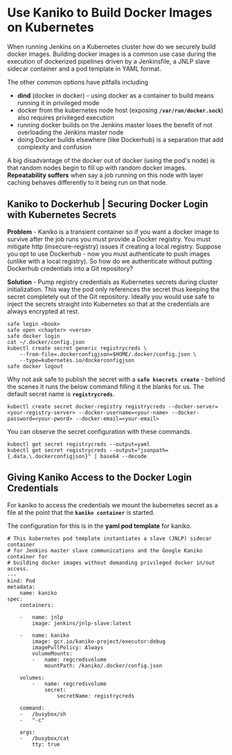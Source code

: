
# Use Kaniko to Build Docker Images on Kubernetes

When running Jenkins on a Kubernetes cluster how do we securely build docker images. Building docker images is a common use case during the execution of dockerized pipelines driven by a Jenkinsfile, a JNLP slave sidecar container and a pod template in YAML format.

The other common options have pitfalls including

- **dind** (docker in docker) - using docker as a container to build means running it in privileged mode
- docker from the kubernetes node host (exposing **`/var/run/docker.sock`**) also requires privileged execution
- running docker builds on the Jenkins master loses the benefit of not overloading the Jenkins master node
- doing Docker builds elsewhere (like Dockerhub) is a separation that add complexity and confusion

A big disadvantage of the docker out of docker (using the pod's node) is that random nodes begin to fill up with random docker images. **Repeatability suffers** when say a job running on this node with layer caching behaves differently to it being run on that node.

## Kaniko to Dockerhub | Securing Docker Login with Kubernetes Secrets

**Problem** - Kaniko is a transient container so if you want a docker image to survive after the job runs you must provide a Docker registry. You must mitigate http (insecure-registry) issues if creating a local registry. Suppose you opt to use Dockerhub - now you must authenticate to push images (unlike with a local registry). So how do we authenticate without putting Dockerhub credentials into a Git repository?

**Solution** - Pump registry credentials as Kubernetes secrets during cluster initialization. This way the pod only references the secret thus keeping the secret completely out of the Git repository. Ideally you would use safe to inject the secrets straight into Kubernetes so that at the credentials are always encrypted at rest.

```
safe login <book>
safe open <chapter> <verse>
safe docker login
cat ~/.docker/config.json
kubectl create secret generic registrycreds \
    --from-file=.dockerconfigjson=$HOME/.docker/config.json \
    --type=kubernetes.io/dockerconfigjson
safe docker logout
```

Why not ask safe to publish the secret with a **`safe ksecrets create`** - behind the scenes it runs the below command filling it the blanks for us. The default secret name is **`registrycreds`**.

```
kubectl create secret docker-registry registrycreds --docker-server=<your-registry-server> --docker-username=<your-name> --docker-password=<your-pword> --docker-email=<your-email>
```

You can observe the secret configuration with these commands.

```
kubectl get secret registrycreds --output=yaml
kubectl get secret registrycreds --output="jsonpath={.data.\.dockerconfigjson}" | base64 --decode
```

## Giving Kaniko Access to the Docker Login Credentials

For kaniko to access the credentials we mount the kubernetes secret as a file at the point that the **`kaniko container`** is started.

The configuration for this is in the **yaml pod template** for kaniko.


```
# This kubernetes pod template instantiates a slave (JNLP) sidecar container
# for Jenkins master slave communications and the Google Kaniko container for
# building docker images without demanding privileged docker in/out access.
---
kind: Pod
metadata:
    name: kaniko
spec:
    containers:

    -   name: jnlp
        image: jenkins/jnlp-slave:latest

    -   name: kaniko
        image: gcr.io/kaniko-project/executor:debug
        imagePullPolicy: Always
        volumeMounts:
        -   name: regcredsvolume
            mountPath: /kaniko/.docker/config.json

    volumes:
        -   name: regcredsvolume
            secret:
                secretName: registrycreds

    command:
    -   /busybox/sh
    -   "-c"

    args:
    -   /busybox/cat
        tty: true
```